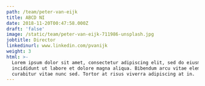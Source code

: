 ```yaml
---
path: /team/peter-van-eijk
title: ABCD NI
date: 2018-11-20T00:47:58.000Z
draft: 'false'
image: /static/team/peter-van-eijk-711986-unsplash.jpg
jobtitle: Director
linkedinurl: www.linkedin.com/pvanijk
weight: 3
html: >-
  Lorem ipsum dolor sit amet, consectetur adipiscing elit, sed do eiusmod tempor
  incididunt ut labore et dolore magna aliqua. Bibendum arcu vitae elementum
  curabitur vitae nunc sed. Tortor at risus viverra adipiscing at in.
---
```


